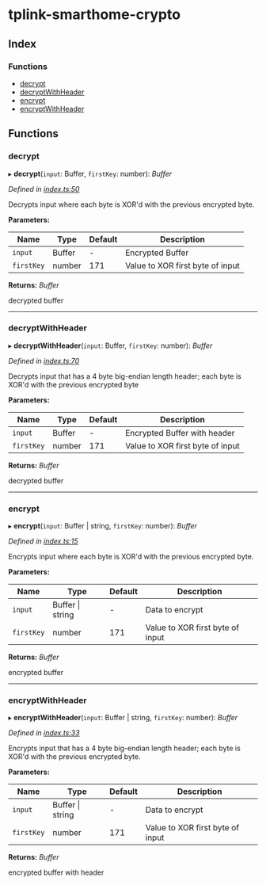 
# tplink-smarthome-crypto

## Index

### Functions

* [decrypt](README.md#decrypt)
* [decryptWithHeader](README.md#decryptwithheader)
* [encrypt](README.md#encrypt)
* [encryptWithHeader](README.md#encryptwithheader)

## Functions

###  decrypt

▸ **decrypt**(`input`: Buffer, `firstKey`: number): *Buffer*

*Defined in [index.ts:50](https://github.com/plasticrake/tplink-smarthome-crypto/blob/e47bfa8/src/index.ts#L50)*

Decrypts input where each byte is XOR'd with the previous encrypted byte.

**Parameters:**

Name | Type | Default | Description |
------ | ------ | ------ | ------ |
`input` | Buffer | - | Encrypted Buffer |
`firstKey` | number | 171 | Value to XOR first byte of input |

**Returns:** *Buffer*

decrypted buffer

___

###  decryptWithHeader

▸ **decryptWithHeader**(`input`: Buffer, `firstKey`: number): *Buffer*

*Defined in [index.ts:70](https://github.com/plasticrake/tplink-smarthome-crypto/blob/e47bfa8/src/index.ts#L70)*

Decrypts input that has a 4 byte big-endian length header;
each byte is XOR'd with the previous encrypted byte

**Parameters:**

Name | Type | Default | Description |
------ | ------ | ------ | ------ |
`input` | Buffer | - | Encrypted Buffer with header |
`firstKey` | number | 171 | Value to XOR first byte of input |

**Returns:** *Buffer*

decrypted buffer

___

###  encrypt

▸ **encrypt**(`input`: Buffer | string, `firstKey`: number): *Buffer*

*Defined in [index.ts:15](https://github.com/plasticrake/tplink-smarthome-crypto/blob/e47bfa8/src/index.ts#L15)*

Encrypts input where each byte is XOR'd with the previous encrypted byte.

**Parameters:**

Name | Type | Default | Description |
------ | ------ | ------ | ------ |
`input` | Buffer &#124; string | - | Data to encrypt |
`firstKey` | number | 171 | Value to XOR first byte of input |

**Returns:** *Buffer*

encrypted buffer

___

###  encryptWithHeader

▸ **encryptWithHeader**(`input`: Buffer | string, `firstKey`: number): *Buffer*

*Defined in [index.ts:33](https://github.com/plasticrake/tplink-smarthome-crypto/blob/e47bfa8/src/index.ts#L33)*

Encrypts input that has a 4 byte big-endian length header;
each byte is XOR'd with the previous encrypted byte.

**Parameters:**

Name | Type | Default | Description |
------ | ------ | ------ | ------ |
`input` | Buffer &#124; string | - | Data to encrypt |
`firstKey` | number | 171 | Value to XOR first byte of input |

**Returns:** *Buffer*

encrypted buffer with header
